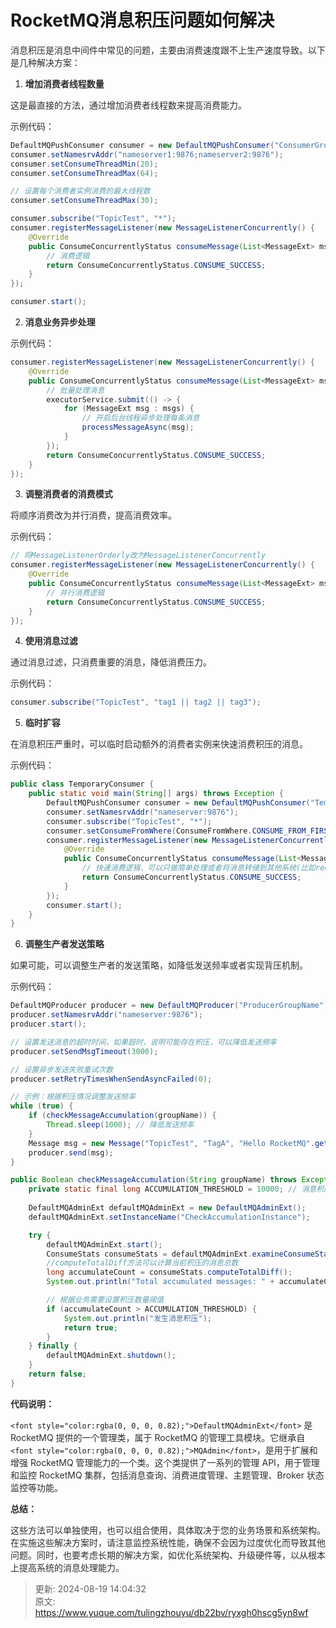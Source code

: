 # RocketMQ消息积压问题如何解决

<font style="color:rgba(0, 0, 0, 0.82);">消息积压是消息中间件中常见的问题，主要由消费速度跟不上生产速度导致。以下是几种解决方案：</font>

1. **<font style="color:rgba(0, 0, 0, 0.82);">增加消费者线程数量</font>**

<font style="color:rgba(0, 0, 0, 0.82);">这是最直接的方法，通过增加消费者线程数来提高消费能力。</font>

<font style="color:rgba(0, 0, 0, 0.82);">示例代码：</font>

```java
DefaultMQPushConsumer consumer = new DefaultMQPushConsumer("ConsumerGroupName");  
consumer.setNamesrvAddr("nameserver1:9876;nameserver2:9876");  
consumer.setConsumeThreadMin(20);  
consumer.setConsumeThreadMax(64);  

// 设置每个消费者实例消费的最大线程数  
consumer.setConsumeThreadMax(30);  

consumer.subscribe("TopicTest", "*");  
consumer.registerMessageListener(new MessageListenerConcurrently() {  
    @Override  
    public ConsumeConcurrentlyStatus consumeMessage(List<MessageExt> msgs, ConsumeConcurrentlyContext context) {  
        // 消费逻辑  
        return ConsumeConcurrentlyStatus.CONSUME_SUCCESS;  
    }  
});  

consumer.start();
```

2. **<font style="color:rgba(0, 0, 0, 0.82);">消息业务异步处理</font>**

<font style="color:rgba(0, 0, 0, 0.82);">示例代码：</font>

```java
consumer.registerMessageListener(new MessageListenerConcurrently() {  
    @Override  
    public ConsumeConcurrentlyStatus consumeMessage(List<MessageExt> msgs, ConsumeConcurrentlyContext context) {  
        // 批量处理消息  
        executorService.submit(() -> {  
            for (MessageExt msg : msgs) {  
                // 开启后台线程异步处理每条消息  
                processMessageAsync(msg);  
            }  
        });  
        return ConsumeConcurrentlyStatus.CONSUME_SUCCESS;  
    }  
});
```

3. **<font style="color:rgba(0, 0, 0, 0.82);">调整消费者的消费模式</font>**

<font style="color:rgba(0, 0, 0, 0.82);">将顺序消费改为并行消费，提高消费效率。</font>

<font style="color:rgba(0, 0, 0, 0.82);">示例代码：</font>

```java
// 将MessageListenerOrderly改为MessageListenerConcurrently  
consumer.registerMessageListener(new MessageListenerConcurrently() {  
    @Override  
    public ConsumeConcurrentlyStatus consumeMessage(List<MessageExt> msgs, ConsumeConcurrentlyContext context) {  
        // 并行消费逻辑  
        return ConsumeConcurrentlyStatus.CONSUME_SUCCESS;  
    }  
});
```

4. **<font style="color:rgba(0, 0, 0, 0.82);">使用消息过滤</font>**

<font style="color:rgba(0, 0, 0, 0.82);">通过消息过滤，只消费重要的消息，降低消费压力。</font>

<font style="color:rgba(0, 0, 0, 0.82);">示例代码：</font>

```java
consumer.subscribe("TopicTest", "tag1 || tag2 || tag3");
```

5. **<font style="color:rgba(0, 0, 0, 0.82);">临时扩容</font>**

<font style="color:rgba(0, 0, 0, 0.82);">在消息积压严重时，可以临时启动额外的消费者实例来快速消费积压的消息。</font>

<font style="color:rgba(0, 0, 0, 0.82);">示例代码：</font>

```java
public class TemporaryConsumer {  
    public static void main(String[] args) throws Exception {  
        DefaultMQPushConsumer consumer = new DefaultMQPushConsumer("TemporaryConsumerGroup");  
        consumer.setNamesrvAddr("nameserver:9876");  
        consumer.subscribe("TopicTest", "*");  
        consumer.setConsumeFromWhere(ConsumeFromWhere.CONSUME_FROM_FIRST_OFFSET);  
        consumer.registerMessageListener(new MessageListenerConcurrently() {  
            @Override  
            public ConsumeConcurrentlyStatus consumeMessage(List<MessageExt> msgs, ConsumeConcurrentlyContext context) {  
                // 快速消费逻辑，可以只做简单处理或者将消息转储到其他系统(比如redis)，再启动后台线程处理redis里的消息  
                return ConsumeConcurrentlyStatus.CONSUME_SUCCESS;  
            }  
        });  
        consumer.start();  
    }  
}
```

6. **<font style="color:rgba(0, 0, 0, 0.82);">调整生产者发送策略</font>**

<font style="color:rgba(0, 0, 0, 0.82);">如果可能，可以调整生产者的发送策略，如降低发送频率或者实现背压机制。</font>

<font style="color:rgba(0, 0, 0, 0.82);">示例代码：</font>

```java
DefaultMQProducer producer = new DefaultMQProducer("ProducerGroupName");  
producer.setNamesrvAddr("nameserver:9876");  
producer.start();  

// 设置发送消息的超时时间，如果超时，说明可能存在积压，可以降低发送频率  
producer.setSendMsgTimeout(3000);  

// 设置异步发送失败重试次数  
producer.setRetryTimesWhenSendAsyncFailed(0);  

// 示例：根据积压情况调整发送频率  
while (true) {  
    if (checkMessageAccumulation(groupName)) {  
        Thread.sleep(1000); // 降低发送频率  
    }  
    Message msg = new Message("TopicTest", "TagA", "Hello RocketMQ".getBytes());  
    producer.send(msg);  
}

public Boolean checkMessageAccumulation(String groupName) throws Exception { 
    private static final long ACCUMULATION_THRESHOLD = 10000; // 消息积压阈值 
    
    DefaultMQAdminExt defaultMQAdminExt = new DefaultMQAdminExt();  
    defaultMQAdminExt.setInstanceName("CheckAccumulationInstance");  

    try {  
        defaultMQAdminExt.start();  
        ConsumeStats consumeStats = defaultMQAdminExt.examineConsumeStats(groupName);  
        //computeTotalDiff方法可以计算当前积压的消息总数
        long accumulateCount = consumeStats.computeTotalDiff();  
        System.out.println("Total accumulated messages: " + accumulateCount);  

        // 根据业务需要设置积压数量阈值  
        if (accumulateCount > ACCUMULATION_THRESHOLD) {  
            System.out.println("发生消息积压");  
            return true;
        }  
    } finally {  
        defaultMQAdminExt.shutdown();  
    }  
    return false;
}  

```

**<font style="color:rgba(0, 0, 0, 0.82);">代码说明：</font>**

`<font style="color:rgba(0, 0, 0, 0.82);">DefaultMQAdminExt</font>`<font style="color:rgba(0, 0, 0, 0.82);"> 是 RocketMQ 提供的一个管理类，属于 RocketMQ 的管理工具模块。它继承自 </font>`<font style="color:rgba(0, 0, 0, 0.82);">MQAdmin</font>`<font style="color:rgba(0, 0, 0, 0.82);">，是用于扩展和增强 RocketMQ 管理能力的一个类。这个类提供了一系列的管理 API，用于管理和监控 RocketMQ 集群，包括消息查询、消费进度管理、主题管理、Broker 状态监控等功能。</font>

**<font style="color:rgba(0, 0, 0, 0.82);">总结：</font>**

<font style="color:rgba(0, 0, 0, 0.82);">这些方法可以单独使用，也可以组合使用，具体取决于您的业务场景和系统架构。在实施这些解决方案时，请注意监控系统性能，确保不会因为过度优化而导致其他问题。同时，也要考虑长期的解决方案，如优化系统架构、升级硬件等，以从根本上提高系统的消息处理能力。</font>



> 更新: 2024-08-19 14:04:32  
> 原文: <https://www.yuque.com/tulingzhouyu/db22bv/ryxgh0hscg5yn8wf>